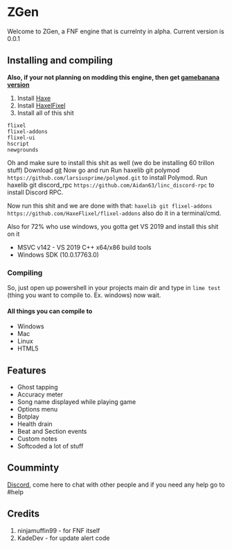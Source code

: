 # ZGen
Welcome to ZGen, a FNF engine that is currelnty in alpha. Current version is 0.0.1
## Installing and compiling
**Also, if your not planning on modding this engine, then get [gamebanana version](https://gamebanana.com/tools/7964)**
1. Install [Haxe](https://haxe.org/download/)
2. Install [HaxelFixel](https://haxeflixel.com/documentation/install-haxeflixel/)
3. Install all of this shit
```
flixel
flixel-addons
flixel-ui
hscript
newgrounds
```
Oh and make sure to install this shit as well (we do be installing 60 trillon stuff)
Download [git](https://git-scm.com/downloads)
Now go and run
Run haxelib git polymod `https://github.com/larsiusprime/polymod.git` to install Polymod.
Run haxelib git discord_rpc `https://github.com/Aidan63/linc_discord-rpc` to install Discord RPC.

Now run this shit and we are done with that:
`haxelib git flixel-addons https://github.com/HaxeFlixel/flixel-addons`
also do it in a terminal/cmd.

Also for 72% who use windows, you gotta get VS 2019 and install this shit on it
- MSVC v142 - VS 2019 C++ x64/x86 build tools
- Windows SDK (10.0.17763.0)
### Compiling
So, just open up powershell in your projects main dir and type in `lime test ` (thing you want to compile to. Ex. windows) now wait.
#### All things you can compile to
- Windows
- Mac
- Linux
- HTML5

## Features
- Ghost tapping
- Accuracy meter
- Song name displayed while playing game
- Options menu
- Botplay
- Health drain
- Beat and Section events
- Custom notes
- Softcoded a lot of stuff

## Coumminty
[Discord](https://discord.gg/pFWDFK33Tv), come here to chat with other people and if you need any help go to #help

## Credits
1. ninjamuffin99 - for FNF itself
2. KadeDev - for update alert code
